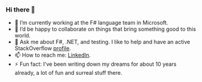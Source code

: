 ### Hi there 👋

- 🔭 I’m currently working at the F# language team in Microsoft.
- 👯 I’d be happy to collaborate on things that bring something good to this world.
- 💬 Ask me about F#, .NET, and testing. I like to help and have an active StackOverflow [profile](https://stackoverflow.com/users/3232646/psfinaki).
- 📫 How to reach me: [LinkedIn](https://www.linkedin.com/in/petrsimonek/).
- ⚡ Fun fact: I've been writing down my dreams for about 10 years already, a lot of fun and surreal stuff there.
